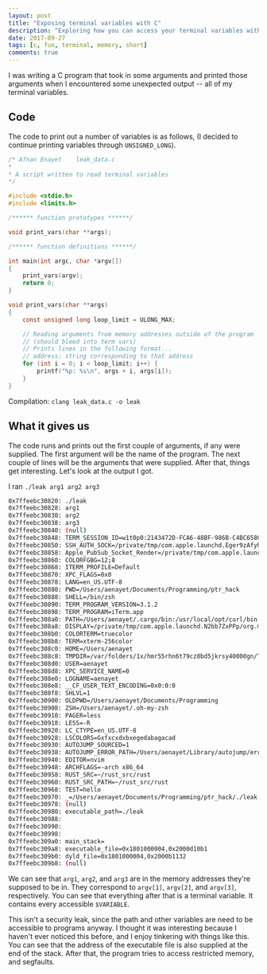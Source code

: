 ```yaml
---
layout: post
title: "Exposing terminal variables with C"
description: "Exploring how you can access your terminal variables with a simple C program"
date: 2017-09-27
tags: [c, fun, terminal, memory, short]
comments: true
---
```


I was writing a C program that took in some arguments and printed those
arguments when I encountered some unexpected output -- all of my terminal
variables.

## Code

The code to print out a number of variables is as follows, (I decided to
continue printing variables through `UNSIGNED_LONG`).

```c
/* Afnan Enayet    leak_data.c
*
* A script written to read terminal variables
*/

#include <stdio.h>
#include <limits.h>

/****** function prototypes ******/

void print_vars(char **args);

/****** function definitions ******/

int main(int argc, char *argv[])
{
    print_vars(argv);
    return 0;
}

void print_vars(char **args)
{
    const unsigned long loop_limit = ULONG_MAX;

    // Reading arguments from memory addresses outside of the program
    // (should bleed into term vars)
    // Prints lines in the following format...
    // address: string corresponding to that address
    for (int i = 0; i < loop_limit; i++) {
        printf("%p: %s\n", args + i, args[i]);
    }
}
```

Compilation: `clang leak_data.c -o leak`

## What it gives us

The code runs and prints out the first couple of arguments, if any were supplied.
The first argument will be the name of the program. The next couple of lines will
be the arguments that were supplied. After that, things get interesting. Let's
look at the output I got.

I ran `./leak arg1 arg2 arg3`

```sh
0x7ffeebc30820: ./leak
0x7ffeebc30828: arg1
0x7ffeebc30830: arg2
0x7ffeebc30838: arg3
0x7ffeebc30840: (null)
0x7ffeebc30848: TERM_SESSION_ID=w1t0p0:2143472D-FCA6-48BF-986B-C4BC658CE8A1
0x7ffeebc30850: SSH_AUTH_SOCK=/private/tmp/com.apple.launchd.Eger9zAfyh/Listeners
0x7ffeebc30858: Apple_PubSub_Socket_Render=/private/tmp/com.apple.launchd.kys2B1tfHZ/Render
0x7ffeebc30860: COLORFGBG=12;8
0x7ffeebc30868: ITERM_PROFILE=Default
0x7ffeebc30870: XPC_FLAGS=0x0
0x7ffeebc30878: LANG=en_US.UTF-8
0x7ffeebc30880: PWD=/Users/aenayet/Documents/Programming/ptr_hack
0x7ffeebc30888: SHELL=/bin/zsh
0x7ffeebc30890: TERM_PROGRAM_VERSION=3.1.2
0x7ffeebc30898: TERM_PROGRAM=iTerm.app
0x7ffeebc308a0: PATH=/Users/aenayet/.cargo/bin:/usr/local/opt/curl/bin:/usr/local/sbin:/usr/local/bin:/usr/bin:/bin:/usr/sbin:/sbin:/Library/TeX/texbin:/usr/local/MacGPG2/bin:/opt/X11/bin
0x7ffeebc308a8: DISPLAY=/private/tmp/com.apple.launchd.N2bb7ZxPPp/org.macosforge.xquartz:0
0x7ffeebc308b0: COLORTERM=truecolor
0x7ffeebc308b8: TERM=xterm-256color
0x7ffeebc308c0: HOME=/Users/aenayet
0x7ffeebc308c8: TMPDIR=/var/folders/1x/hmr55rhn6t79cz0bd5jkrsy40000gn/T/
0x7ffeebc308d0: USER=aenayet
0x7ffeebc308d8: XPC_SERVICE_NAME=0
0x7ffeebc308e0: LOGNAME=aenayet
0x7ffeebc308e8: __CF_USER_TEXT_ENCODING=0x0:0:0
0x7ffeebc308f8: SHLVL=1
0x7ffeebc30900: OLDPWD=/Users/aenayet/Documents/Programming
0x7ffeebc30908: ZSH=/Users/aenayet/.oh-my-zsh
0x7ffeebc30910: PAGER=less
0x7ffeebc30918: LESS=-R
0x7ffeebc30920: LC_CTYPE=en_US.UTF-8
0x7ffeebc30928: LSCOLORS=Gxfxcxdxbxegedabagacad
0x7ffeebc30930: AUTOJUMP_SOURCED=1
0x7ffeebc30938: AUTOJUMP_ERROR_PATH=/Users/aenayet/Library/autojump/errors.log
0x7ffeebc30940: EDITOR=nvim
0x7ffeebc30948: ARCHFLAGS=-arch x86_64
0x7ffeebc30958: RUST_SRC=~/rust_src/rust
0x7ffeebc30960: RUST_SRC_PATH=~/rust_src/rust
0x7ffeebc30968: TEST=hello
0x7ffeebc30970: _=/Users/aenayet/Documents/Programming/ptr_hack/./leak
0x7ffeebc30978: (null)
0x7ffeebc30980: executable_path=./leak
0x7ffeebc30988:
0x7ffeebc30990:
0x7ffeebc30998:
0x7ffeebc309a0: main_stack=
0x7ffeebc309a8: executable_file=0x1801000004,0x2000d10b1
0x7ffeebc309b0: dyld_file=0x1801000004,0x2000b1132
0x7ffeebc309b8: (null)
```

We can see that `arg1`, `arg2`, and `arg3` are in the memory addresses they're
supposed to be in. They correspond to `argv[1]`, `argv[2]`, and `argv[3]`,
respectively. You can see that everything after that is a terminal variable.
It contains every accessible `$VARIABLE`.

This isn't a security leak, since the path and other variables are need to
be accessible to programs anyway. I thought it was interesting because I
haven't ever noticed this before, and I enjoy tinkering with things like
this. You can see that the address of the executable file is also supplied at
the end of the stack. After that, the program tries to access restricted
memory, and segfaults.

